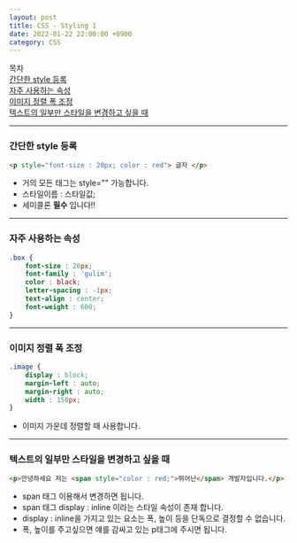 ```yaml
---
layout: post
title: CSS - Styling 1
date: 2022-01-22 22:00:00 +0900
category: CSS
---
```


목차<br />
[간단한 style 등록](#간단한-style-등록)<br />
[자주 사용하는 속성](#자주-사용하는-속성)<br />
[이미지 정렬 폭 조정](#이미지-정렬-폭-조정)<br />
[텍스트의 일부만 스타일을 변경하고 싶을 때](#텍스트의-일부만-스타일을-변경하고-싶을-때)<br />


---
### 간단한 style 등록
```html
<p style="font-size : 20px; color : red"> 글자 </p>
```
+ 거의 모든 태그는 style="" 가능합니다.
+ 스타일이름 : 스타일값;
+ 세미콜론 **필수** 입니다!!

---
### 자주 사용하는 속성
```css
.box {
	font-size : 20px;
	font-family : 'gulim';
	color : black;
	letter-spacing : -1px;
	text-align : center;
	font-weight : 600;
}
```

---
### 이미지 정렬 폭 조정
```css
.image {
    display : block;
    margin-left : auto;
    margin-right : auto;
    width : 150px;
}
```
+ 이미지 가운데 정렬할 때 사용합니다.

---
### 텍스트의 일부만 스타일을 변경하고 싶을 때
```html
<p>안녕하세요 저는 <span style="color : red;">뛰어난</span> 개발자입니다.</p>
```
+ span 태그 이용해서 변경하면 됩니다.
+ span 태그 display : inline 이라는 스타일 속성이 존재 합니다.
+ display : inline을 가지고 있는 요소는 폭, 높이 등을 단독으로 결정할 수 없습니다.
+ 폭, 높이를 주고싶으면 얘를 감싸고 있는 p태그에 주시면 됩니다.